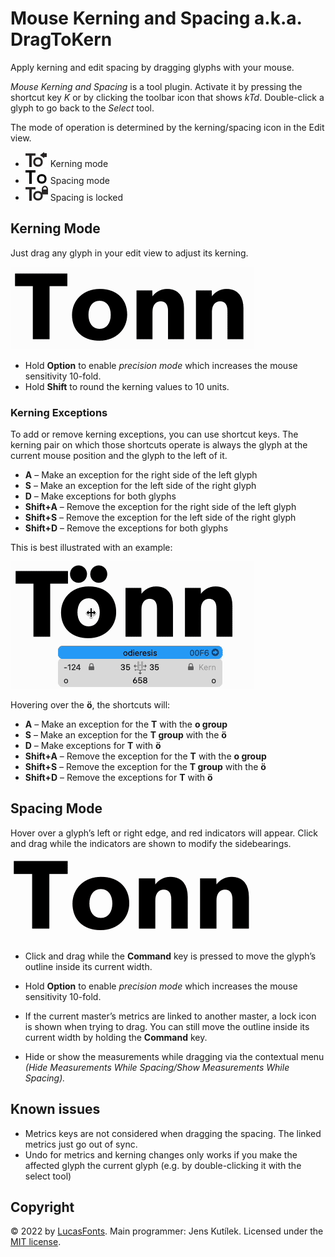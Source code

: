# Mouse Kerning and Spacing a.k.a. DragToKern

Apply kerning and edit spacing by dragging glyphs with your mouse.

_Mouse Kerning and Spacing_ is a tool plugin. Activate it by pressing the
shortcut key _K_ or by clicking the toolbar icon that shows _kTd_. Double-click
a glyph to go back to the _Select_ tool.

The mode of operation is determined by the kerning/spacing icon in the Edit
view.

- ![](media/KerningIconTemplate.png) Kerning mode
- ![](media/KerningIconDisabledTemplate.png) Spacing mode
- ![](media/KerningIconLockedTemplate.png) Spacing is locked

## Kerning Mode

Just drag any glyph in your edit view to adjust its kerning.

![](media/DragToKern.gif)

- Hold **Option** to enable _precision mode_ which increases the mouse sensitivity 10-fold.
- Hold **Shift** to round the kerning values to 10 units.

### Kerning Exceptions

To add or remove kerning exceptions, you can use shortcut keys. The kerning
pair on which those shortcuts operate is always the glyph at the current mouse
position and the glyph to the left of it.

- **A** – Make an exception for the right side of the left glyph
- **S** – Make an exception for the left side of the right glyph
- **D** – Make exceptions for both glyphs
- **Shift+A** – Remove the exception for the right side of the left glyph
- **Shift+S** – Remove the exception for the left side of the right glyph
- **Shift+D** – Remove the exceptions for both glyphs

This is best illustrated with an example:

![](media/DragToKern-Exception.gif)

Hovering over the **ö**, the shortcuts will:

- **A** – Make an exception for the **T** with the **o group**
- **S** – Make an exception for the **T group** with the **ö**
- **D** – Make exceptions for **T** with **ö**
- **Shift+A** – Remove the exception for the **T** with the **o group**
- **Shift+S** – Remove the exception for the **T group** with the **ö**
- **Shift+D** – Remove the exceptions for **T** with **ö**

## Spacing Mode

Hover over a glyph’s left or right edge, and red indicators will appear. Click and
drag while the indicators are shown to modify the sidebearings.

![](media/DragToKern-Spacing.gif)

- Click and drag while the **Command** key is pressed to move the glyph’s
  outline inside its current width.
- Hold **Option** to enable _precision mode_ which increases the mouse
  sensitivity 10-fold.

- If the current master’s metrics are linked to another master, a lock icon is
  shown when trying to drag. You can still move the outline inside its current
  width by holding the **Command** key.

- Hide or show the measurements while dragging via the contextual menu
  _(Hide Measurements While Spacing/Show Measurements While Spacing)._

## Known issues

- Metrics keys are not considered when dragging the spacing. The linked metrics
  just go out of sync.
- Undo for metrics and kerning changes only works if you make the affected
  glyph the current glyph (e.g. by double-clicking it with the select tool)

## Copyright

© 2022 by [LucasFonts](https://www.lucasfonts.com/). Main programmer: Jens Kutílek. Licensed under the [MIT license](LICENSE).
